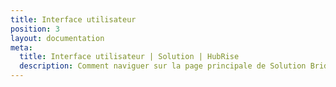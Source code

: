 ```yaml
---
title: Interface utilisateur
position: 3
layout: documentation
meta:
  title: Interface utilisateur | Solution | HubRise
  description: Comment naviguer sur la page principale de Solution Bridge pour accéder aux informations sur les commandes et personnaliser son comportement.
---
```


